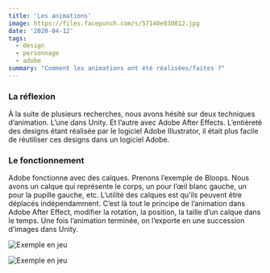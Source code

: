 ```yaml
---
title: 'Les animations'
image: https://files.facepunch.com/s/57140e930812.jpg
date: '2020-04-12'
tags:
  - design
  - personnage
  - adobe
summary: "Comment les animations ont été réalisées/faites ?"
---
```


### La réflexion

À la suite de plusieurs recherches, nous avons hésité sur deux techniques d’animation. L’une dans Unity. Et l’autre avec Adobe After Effects. L’entièreté des designs étant réalisée par le logiciel Adobe Illustrator, il était plus facile de réutiliser ces designs dans un logiciel Adobe.

### Le fonctionnement

Adobe fonctionne avec des calques. Prenons l’exemple de Bloops. Nous avons un calque qui représente le corps, un pour l’œil blanc gauche, un pour la pupille gauche, etc. L’utilité des calques est qu’ils peuvent être déplacés indépendamment. C’est là tout le principe de l’animation dans Adobe After Effect, modifier la rotation, la position, la taille d’un calque dans le temps. Une fois l’animation terminée, on l’exporte en une succession d’images dans Unity.

![Exemple en jeu](/assets/after_effect.JPG)

![Exemple en jeu](/assets/animation_unity.JPG)

